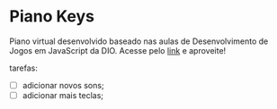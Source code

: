# Piano Keys

Piano virtual desenvolvido baseado nas aulas de Desenvolvimento de Jogos em JavaScript da DIO. Acesse pelo [link](https://morgixin.github.io/piano-keys/) e aproveite!

tarefas:

- [ ] adicionar novos sons;
- [ ] adicionar mais teclas;
